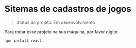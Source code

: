 <h1>Sitemas de cadastros de jogos</h1>

>Status do projeto: Em desenvolvimento

Para rodar esse projeto na sua máquina, por favor digite:

```
npm install react
```
